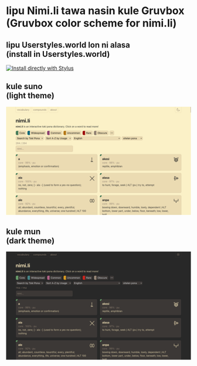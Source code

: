 # lipu Nimi.li tawa nasin kule Gruvbox<br>(Gruvbox color scheme for nimi.li)

## lipu Userstyles.world lon ni alasa<br>(install in Userstyles.world)
[![Install directly with Stylus](https://img.shields.io/badge/Install%20directly%20with-Stylus-00adad.svg)](http://raw.githubusercontent.com/MarshDeer/nimi.li_gruvbox/main/nimiligruvbox.user.css)

## kule suno<br>(light theme)
<img src="sitelen/suno.png">

## kule mun<br>(dark theme)
<img src="sitelen/mun.png">

